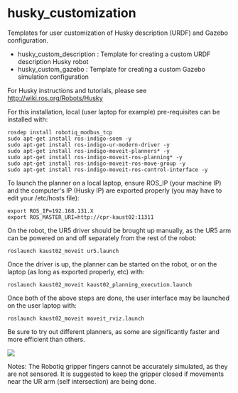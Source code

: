 husky_customization
===================

Templates for user customization of Husky description (URDF) and Gazebo configuration.

 - husky_custom_description : Template for creating a custom URDF description Husky robot
 - husky_custom_gazebo : Template for creating a custom Gazebo simulation configuration

For Husky instructions and tutorials, please see http://wiki.ros.org/Robots/Husky

For this installation, local (user laptop for example) pre-requisites can be installed with:
```
rosdep install robotiq_modbus_tcp
sudo apt-get install ros-indigo-soem -y
sudo apt-get install ros-indigo-ur-modern-driver -y
sudo apt-get install ros-indigo-moveit-planners* -y
sudo apt-get install ros-indigo-moveit-ros-planning* -y
sudo apt-get install ros-indigo-moveit-ros-move-group -y
sudo apt-get install ros-indigo-moveit-ros-control-interface -y
```
To launch the planner on a local laptop, ensure ROS_IP (your machine IP) and the computer's IP (Husky IP) are exported properly (you may have to edit your /etc/hosts file):
```
export ROS_IP=192.168.131.X
export ROS_MASTER_URI=http://cpr-kaust02:11311
```

On the robot, the UR5 driver should be brought up manually, as the UR5 arm can be powered on and off separately from the rest of the robot:
```
roslaunch kaust02_moveit ur5.launch
```
Once the driver is up, the planner can be started on the robot, or on the laptop (as long as exported properly, etc) with:
```
roslaunch kaust02_moveit kaust02_planning_execution.launch
```

Once both of the above steps are done, the user interface may be launched on the user laptop with:
```
roslaunch kaust02_moveit moveit_rviz.launch
```

Be sure to try out different planners, as some are significantly faster and more efficient than others.

![](http://i.imgur.com/tzbjJ6M.png)

Notes:
The Robotiq gripper fingers cannot be accurately simulated, as they are not sensored. It is suggested to keep the gripper closed if movements near the UR arm (self intersection) are being done.
